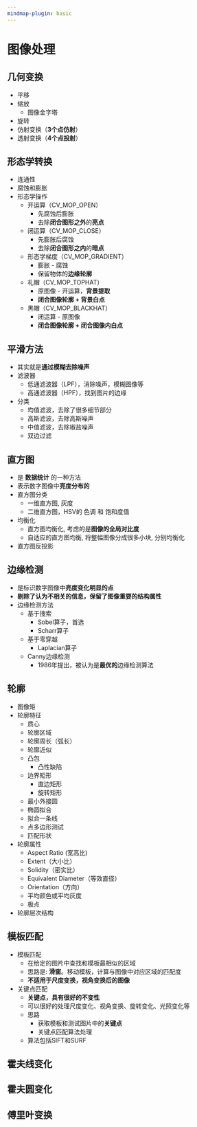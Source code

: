 ```yaml
---
mindmap-plugin: basic
---
```


# 图像处理

## 几何变换
- 平移
- 缩放
    - 图像金字塔
- 旋转
- 仿射变换（**3个点仿射**）
- 透射变换（**4个点投射**）

## 形态学转换
- 连通性
- 腐蚀和膨胀
- 形态学操作
    - 开运算（CV_MOP_OPEN）
        - 先腐蚀后膨胀
        - 去除**闭合图形之外**的**亮点**
    - 闭运算（CV_MOP_CLOSE）
        - 先膨胀后腐蚀
        - 去除**闭合图形之内**的**暗点**
    - 形态学梯度（CV_MOP_GRADIENT）
        - 膨胀 - 腐蚀
        - 保留物体的**边缘轮廓**
    - 礼帽（CV_MOP_TOPHAT）
        - 原图像 - 开运算，**背景提取**
        - **闭合图像轮廓 + 背景白点**
    - 黑帽（CV_MOP_BLACKHAT）
        - 闭运算 - 原图像
        - **闭合图像轮廓 + 闭合图像内白点**

## 平滑方法
- 其实就是**通过模糊去除噪声**
- 滤波器
    - 低通滤波器（LPF），消除噪声，模糊图像等
    - 高通滤波器（HPF），找到图片的边缘
- 分类
    - 均值滤波，去除了很多细节部分
    - 高斯滤波，去除高斯噪声
    - 中值滤波，去除椒盐噪声
    - 双边过滤

## 直方图
- 是 **数据统计** 的一种方法
- 表示数字图像中**亮度分布的**
- 直方图分类
    - 一维直方图, 灰度
    - 二维直方图，HSV的 色调 和 饱和度值
- 均衡化
    - 直方图均衡化, 考虑的是**图像的全局对比度**
    - 自适应的直方图均衡, 将整幅图像分成很多小块, 分别均衡化
- 直方图反投影

## 边缘检测
- 是标识数字图像中**亮度变化明显的点**
- **剔除了认为不相关的信息，保留了图像重要的结构属性**
- 边缘检测方法
    - 基于搜索
        - Sobel算子，首选
        - Scharr算子
    - 基于零穿越
        - Laplacian算子
    - Canny边缘检测
        - 1986年提出，被认为是**最优的**边缘检测算法
## 轮廓
- 图像矩
- 轮廓特征
	- 质心
	- 轮廓区域
	- 轮廓周长（弧长）
	- 轮廓近似
	- 凸包
		- 凸性缺陷
	- 边界矩形
		- 直边矩形
		- 旋转矩形
	- 最小外接圆
	- 椭圆拟合
	- 拟合一条线
	- 点多边形测试
	- 匹配形状
- 轮廓属性
	- Aspect Ratio (宽高比)
	- Extent（大小比）
	- Solidity（密实比）
	- Equivalent Diameter（等效直径）
	- Orientation（方向）
	- 平均颜色或平均灰度
	- 极点
- 轮廓层次结构
## 模板匹配
- 模板匹配
    - 在给定的图片中查找和模板最相似的区域
    - 思路是: **滑窗**。移动模板，计算与图像中对应区域的匹配度
    - **不适用于尺度变换，视角变换后的图像**
- 关键点匹配
    - **关键点，具有很好的不变性**
    - 可以很好的处理尺度变化、视角变换、旋转变化、光照变化等
    - 思路
        - 获取模板和测试图片中的**关键点**
        - 关键点匹配算法处理
    - 算法包括SIFT和SURF

## 霍夫线变化

## 霍夫圆变化

## 傅里叶变换
